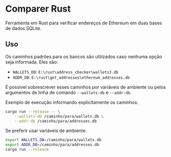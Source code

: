 # Comparer Rust

Ferramenta em Rust para verificar endereços de Ethereum em duas bases de dados SQLite.

## Uso

Os caminhos padrões para os bancos são utilizados caso nenhuma opção seja informada. Eles são:

- `WALLETS_DB`: `E:\rust\address_checker\wallets3.db`
- `ADDR_DB`: `E:\rust\get_addresses\ethereum_addresses.db`

É possível sobrescrever esses caminhos por variáveis de ambiente ou pelos argumentos de linha de comando `--wallets-db` e `--addr-db`.

Exemplo de execução informando explicitamente os caminhos:

```bash
cargo run --release -- \
    --wallets-db /caminho/para/wallets.db \
    --addr-db /caminho/para/addresses.db
```

Se preferir usar variáveis de ambiente:

```bash
export WALLETS_DB=/caminho/para/wallets.db
export ADDR_DB=/caminho/para/addresses.db
cargo run --release
```
